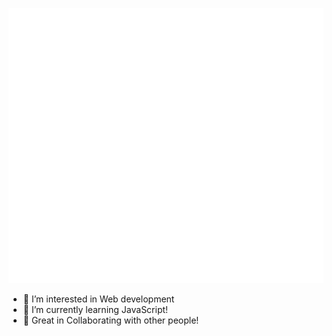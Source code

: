 ![Metrics](https://github.com/JustinLung/JustinLung/blob/master/github-metrics.svg)

- 👀 I’m interested in Web development
- 🌱 I’m currently learning JavaScript!
- 💞️ Great in Collaborating with other people!